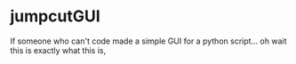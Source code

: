 # jumpcutGUI
If someone who can't code made a simple GUI for a python script... oh wait this is exactly what this is,
